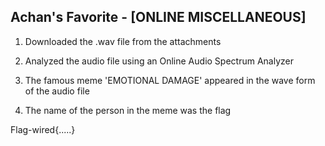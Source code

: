 ## Achan's Favorite - [ONLINE MISCELLANEOUS]

1. Downloaded the .wav file from the attachments

2. Analyzed the audio file using an Online Audio Spectrum Analyzer

3. The famous meme 'EMOTIONAL DAMAGE' appeared in the wave form of the audio file

4. The name of the person in the meme was the flag

Flag-wired{.....}
